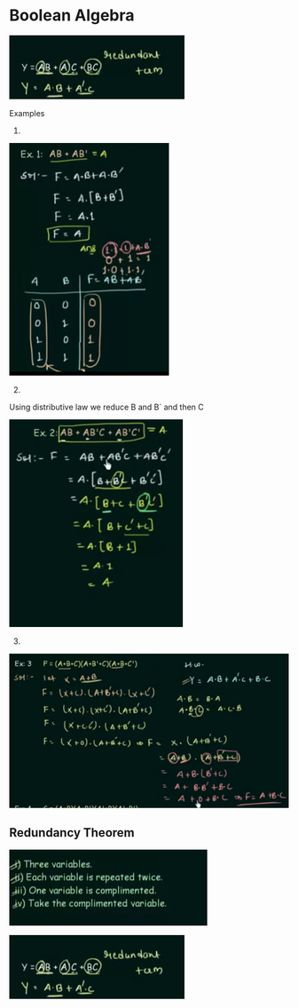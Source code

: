 # Boolean Algebra

![img_4.png](img_4.png)

Examples

1. 

![img.png](img.png)

2.

Using distributive law we reduce B and B` and then C

![img_1.png](img_1.png)

3. 

![img_2.png](img_2.png)

## Redundancy Theorem

![img_3.png](img_3.png)

![img_4.png](img_4.png)

